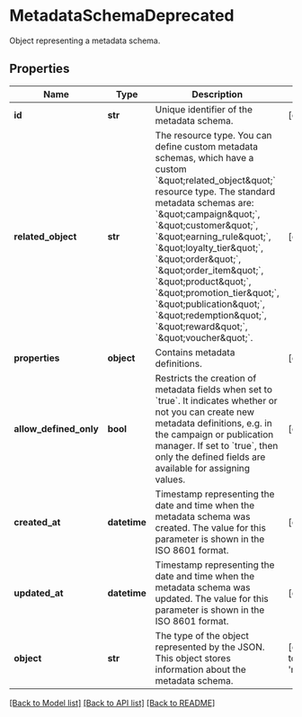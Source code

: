 # MetadataSchemaDeprecated

Object representing a metadata schema.

## Properties

Name | Type | Description | Notes
------------ | ------------- | ------------- | -------------
**id** | **str** | Unique identifier of the metadata schema. | [optional] 
**related_object** | **str** | The resource type. You can define custom metadata schemas, which have a custom &#x60;\&quot;related_object\&quot;&#x60; resource type. The standard metadata schemas are: &#x60;\&quot;campaign\&quot;&#x60;, &#x60;\&quot;customer\&quot;&#x60;, &#x60;\&quot;earning_rule\&quot;&#x60;, &#x60;\&quot;loyalty_tier\&quot;&#x60;, &#x60;\&quot;order\&quot;&#x60;, &#x60;\&quot;order_item\&quot;&#x60;, &#x60;\&quot;product\&quot;&#x60;, &#x60;\&quot;promotion_tier\&quot;&#x60;, &#x60;\&quot;publication\&quot;&#x60;, &#x60;\&quot;redemption\&quot;&#x60;, &#x60;\&quot;reward\&quot;&#x60;, &#x60;\&quot;voucher\&quot;&#x60;. | [optional] 
**properties** | **object** | Contains metadata definitions. | [optional] 
**allow_defined_only** | **bool** | Restricts the creation of metadata fields when set to &#x60;true&#x60;. It indicates whether or not you can create new metadata definitions, e.g. in the campaign or publication manager. If set to &#x60;true&#x60;, then only the defined fields are available for assigning values. | [optional] 
**created_at** | **datetime** | Timestamp representing the date and time when the metadata schema was created. The value for this parameter is shown in the ISO 8601 format. | [optional] 
**updated_at** | **datetime** | Timestamp representing the date and time when the metadata schema was updated. The value for this parameter is shown in the ISO 8601 format. | [optional] 
**object** | **str** | The type of the object represented by the JSON. This object stores information about the metadata schema. | [optional] [default to 'metadata_schema']

[[Back to Model list]](../README.md#documentation-for-models) [[Back to API list]](../README.md#documentation-for-api-endpoints) [[Back to README]](../README.md)


